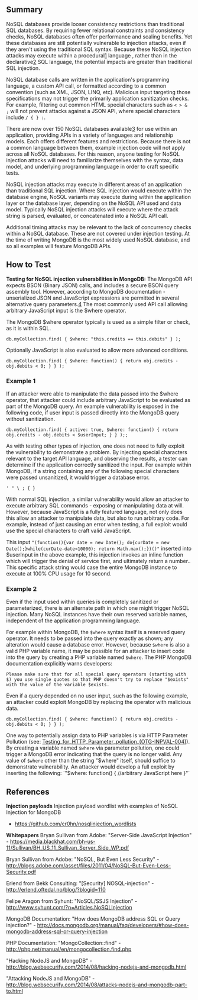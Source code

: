 ## Summary


NoSQL databases provide looser consistency restrictions than traditional
SQL databases. By requiring fewer relational constraints and consistency
checks, NoSQL databases often offer performance and scaling benefits.
Yet these databases are still potentially vulnerable to injection
attacks, even if they aren't using the traditional SQL syntax. Because
these NoSQL injection attacks may execute within a
procedural[1](http://en.wikipedia.org/wiki/Procedural_programming)
language , rather than in the
declarative[2](http://en.wikipedia.org/wiki/Declarative_programming) SQL
language, the potential impacts are greater than traditional SQL
injection.

NoSQL database calls are written in the application's programming
language, a custom API call, or formatted according to a common
convention (such as XML, JSON, LINQ, etc). Malicious input targeting
those specifications may not trigger the primarily application
sanitization checks. For example, filtering out common HTML special
characters such as `< > & ;` will not prevent attacks against a JSON
API, where special characters include `/ { } :`.

There are now over 150 NoSQL databases
available[3](http://nosql-database.org/) for use within an application,
providing APIs in a variety of languages and relationship models. Each
offers different features and restrictions. Because there is not a
common language between them, example injection code will not apply
across all NoSQL databases. For this reason, anyone testing for NoSQL
injection attacks will need to familiarize themselves with the syntax,
data model, and underlying programming language in order to craft
specific tests.

NoSQL injection attacks may execute in different areas of an application
than traditional SQL injection. Where SQL injection would execute within
the database engine, NoSQL variants may execute during within the
application layer or the database layer, depending on the NoSQL API used
and data model. Typically NoSQL injection attacks will execute where the
attack string is parsed, evaluated, or concatenated into a NoSQL API
call.

Additional timing attacks may be relevant to the lack of concurrency
checks within a NoSQL database. These are not covered under injection
testing. At the time of writing MongoDB is the most widely used NoSQL
database, and so all examples will feature MongoDB APIs.

## How to Test

**Testing for NoSQL injection vulnerabilities in MongoDB:**
The MongoDB API expects BSON (Binary JSON) calls, and includes a secure
BSON query assembly tool. However, according to MongoDB documentation -
unserialized JSON and JavaScript expressions are permitted in several
alternative query
parameters.[4](http://docs.mongodb.org/manual/faq/developers/#javascript)
The most commonly used API call allowing arbitrary JavaScript input is
the $where operator.

The MongoDB $where operator typically is used as a simple filter or
check, as it is within SQL.

`db.myCollection.find( { $where: "this.credits == this.debits" } );`

Optionally JavaScript is also evaluated to allow more advanced
conditions.

`db.myCollection.find( { $where: function() { return obj.credits -
obj.debits < 0; } } );`

### Example 1

If an attacker were able to manipulate the data passed into the $where
operator, that attacker could include arbitrary JavaScript to be
evaluated as part of the MongoDB query. An example vulnerability is
exposed in the following code, if user input is passed directly into the
MongoDB query without sanitization.

`db.myCollection.find( { active: true, $where: function() { return
obj.credits - obj.debits < $userInput; } } );;`

As with testing other types of injection, one does not need to fully
exploit the vulnerability to demonstrate a problem. By injecting special
characters relevant to the target API language, and observing the
results, a tester can determine if the application correctly sanitized
the input. For example within MongoDB, if a string containing any of the
following special characters were passed unsanitized, it would trigger a
database error.

`' " \ ; { }`

With normal SQL injection, a similar vulnerability would allow an
attacker to execute arbitrary SQL commands - exposing or manipulating
data at will. However, because JavaScript is a fully featured language,
not only does this allow an attacker to manipulate data, but also to run
arbitrary code. For example, instead of just causing an error when
testing, a full exploit would use the special characters to craft valid
JavaScript.

This input `"(function(){var date = new Date(); do{curDate = new
Date();}while(curDate-date<10000); return Math.max();})()"` inserted
into $userInput in the above example, this injection invokes an inline
function which will trigger the denial of service first, and ultimately
return a number.. This specific attack string would case the entire
MongoDB instance to execute at 100% CPU usage for 10 second.

### Example 2

Even if the input used within queries is completely sanitized or
parameterized, there is an alternate path in which one might trigger
NoSQL injection. Many NoSQL instances have their own reserved variable
names, independent of the application programming language.

For example within MongoDB, the `$where` syntax itself is a reserved
query operator. It needs to be passed into the query exactly as shown;
any alteration would cause a database error. However, because `$where`
is also a valid PHP variable name, it may be possible for an attacker to
insert code into the query by creating a PHP variable named `$where`.
The PHP MongoDB documentation explicitly warns developers:

    Please make sure that for all special query operators (starting with $) you use single quotes so that PHP doesn't try to replace "$exists" with the value of the variable $exists.

Even if a query depended on no user input, such as the following
example, an attacker could exploit MongoDB by replacing the operator
with malicious data.

`db.myCollection.find( { $where: function() { return obj.credits -
obj.debits < 0; } } );`

One way to potentially assign data to PHP variables is via HTTP
Parameter Pollution (see:
[Testing_for_HTTP_Parameter_pollution_(OTG-INPVAL-004)](Testing_for_HTTP_Parameter_pollution_\(OTG-INPVAL-004\) "wikilink")).
By creating a variable named `$where` via parameter pollution, one could
trigger a MongoDB error indicating that the query is no longer valid.
Any value of `$where` other than the string "$where" itself, should
suffice to demonstrate vulnerability. An attacker would develop a full
exploit by inserting the following: `"$where: function() { //arbitrary
JavaScript here }"`



## References

**Injection payloads**
Injection payload wordlist with examples of NoSQL Injection for MongoDB
- <https://github.com/cr0hn/nosqlinjection_wordlists>

**Whitepapers**
Bryan Sullivan from Adobe: "Server-Side JavaScript Injection" -
<https://media.blackhat.com/bh-us-11/Sullivan/BH_US_11_Sullivan_Server_Side_WP.pdf>

Bryan Sullivan from Adobe: "NoSQL, But Even Less Security" -
<http://blogs.adobe.com/asset/files/2011/04/NoSQL-But-Even-Less-Security.pdf>

Erlend from Bekk Consulting: "\[Security\] NOSQL-injection" -
<http://erlend.oftedal.no/blog/?blogid=110>

Felipe Aragon from Syhunt: "NoSQL/SSJS Injection" -
<http://www.syhunt.com/?n=Articles.NoSQLInjection>

MongoDB Documentation: "How does MongoDB address SQL or Query
injection?" -
<http://docs.mongodb.org/manual/faq/developers/#how-does-mongodb-address-sql-or-query-injection>

PHP Documentation: "MongoCollection::find" -
<http://php.net/manual/en/mongocollection.find.php>

"Hacking NodeJS and MongoDB" -
<http://blog.websecurify.com/2014/08/hacking-nodejs-and-mongodb.html>

"Attacking NodeJS and MongoDB" -
<http://blog.websecurify.com/2014/08/attacks-nodejs-and-mongodb-part-to.html>